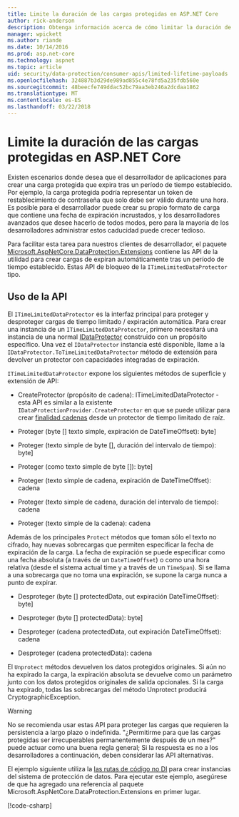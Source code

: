 ```yaml
---
title: Limite la duración de las cargas protegidas en ASP.NET Core
author: rick-anderson
description: Obtenga información acerca de cómo limitar la duración de una carga protegida mediante las API de protección de datos de ASP.NET Core.
manager: wpickett
ms.author: riande
ms.date: 10/14/2016
ms.prod: asp.net-core
ms.technology: aspnet
ms.topic: article
uid: security/data-protection/consumer-apis/limited-lifetime-payloads
ms.openlocfilehash: 324887b3d29de989ad855c4e78fd5a235fdb560e
ms.sourcegitcommit: 48beecfe749ddac52bc79aa3eb246a2dcdaa1862
ms.translationtype: MT
ms.contentlocale: es-ES
ms.lasthandoff: 03/22/2018
---
```

# <a name="limit-the-lifetime-of-protected-payloads-in-aspnet-core"></a>Limite la duración de las cargas protegidas en ASP.NET Core

Existen escenarios donde desea que el desarrollador de aplicaciones para crear una carga protegida que expira tras un período de tiempo establecido. Por ejemplo, la carga protegida podría representar un token de restablecimiento de contraseña que solo debe ser válido durante una hora. Es posible para el desarrollador puede crear su propio formato de carga que contiene una fecha de expiración incrustados, y los desarrolladores avanzados que desee hacerlo de todos modos, pero para la mayoría de los desarrolladores administrar estos caducidad puede crecer tedioso.

Para facilitar esta tarea para nuestros clientes de desarrollador, el paquete [Microsoft.AspNetCore.DataProtection.Extensions](https://www.nuget.org/packages/Microsoft.AspNetCore.DataProtection.Extensions/) contiene las API de la utilidad para crear cargas de expiran automáticamente tras un período de tiempo establecido. Estas API de bloqueo de la `ITimeLimitedDataProtector` tipo.

## <a name="api-usage"></a>Uso de la API

El `ITimeLimitedDataProtector` es la interfaz principal para proteger y desproteger cargas de tiempo limitado / expiración automática. Para crear una instancia de un `ITimeLimitedDataProtector`, primero necesitará una instancia de una normal [IDataProtector](xref:security/data-protection/consumer-apis/overview) construido con un propósito específico. Una vez el `IDataProtector` instancia esté disponible, llame a la `IDataProtector.ToTimeLimitedDataProtector` método de extensión para devolver un protector con capacidades integradas de expiración.

`ITimeLimitedDataProtector` expone los siguientes métodos de superficie y extensión de API:

* CreateProtector (propósito de cadena): ITimeLimitedDataProtector - esta API es similar a la existente `IDataProtectionProvider.CreateProtector` en que se puede utilizar para crear [finalidad cadenas](xref:security/data-protection/consumer-apis/purpose-strings) desde un protector de tiempo limitado de raíz.

* Proteger (byte [] texto simple, expiración de DateTimeOffset): byte]

* Proteger (texto simple de byte [], duración del intervalo de tiempo): byte]

* Proteger (como texto simple de byte []): byte]

* Proteger (texto simple de cadena, expiración de DateTimeOffset): cadena

* Proteger (texto simple de cadena, duración del intervalo de tiempo): cadena

* Proteger (texto simple de la cadena): cadena

Además de los principales `Protect` métodos que toman sólo el texto no cifrado, hay nuevas sobrecargas que permiten especificar la fecha de expiración de la carga. La fecha de expiración se puede especificar como una fecha absoluta (a través de un `DateTimeOffset`) o como una hora relativa (desde el sistema actual time y a través de un `TimeSpan`). Si se llama a una sobrecarga que no toma una expiración, se supone la carga nunca a punto de expirar.

* Desproteger (byte [] protectedData, out expiración DateTimeOffset): byte]

* Desproteger (byte [] protectedData): byte]

* Desproteger (cadena protectedData, out expiración DateTimeOffset): cadena

* Desproteger (cadena protectedData): cadena

El `Unprotect` métodos devuelven los datos protegidos originales. Si aún no ha expirado la carga, la expiración absoluta se devuelve como un parámetro junto con los datos protegidos originales de salida opcionales. Si la carga ha expirado, todas las sobrecargas del método Unprotect producirá CryptographicException.

>[!WARNING]
> No se recomienda usar estas API para proteger las cargas que requieren la persistencia a largo plazo o indefinida. "¿Permitirme para que las cargas protegidas ser irrecuperables permanentemente después de un mes?" puede actuar como una buena regla general; Si la respuesta es no a los desarrolladores a continuación, deben considerar las API alternativas.

El ejemplo siguiente utiliza la [las rutas de código no DI](xref:security/data-protection/configuration/non-di-scenarios) para crear instancias del sistema de protección de datos. Para ejecutar este ejemplo, asegúrese de que ha agregado una referencia al paquete Microsoft.AspNetCore.DataProtection.Extensions en primer lugar.

[!code-csharp[](limited-lifetime-payloads/samples/limitedlifetimepayloads.cs)]

